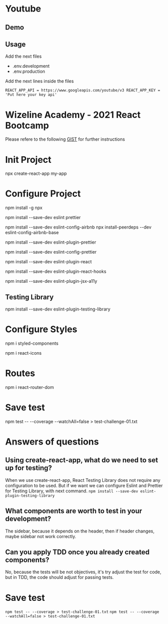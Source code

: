 # Youtube

## Demo


## Usage

Add the next files

- .env.development
- .env.production

Add the next lines inside the files

`REACT_APP_API = https://www.googleapis.com/youtube/v3
REACT_APP_KEY = 'Put here your key api'`

# Wizeline Academy - 2021 React Bootcamp

Please refere to the following [GIST](https://gist.github.com/villacoder/9f980254461fa8bfbe93067db2126872) for further instructions

# Init Project

npx create-react-app my-app

# Configure Project

npm install -g npx

npm install --save-dev eslint prettier

npm install --save-dev eslint-config-airbnb
npx install-peerdeps --dev eslint-config-airbnb-base

npm install --save-dev eslint-plugin-prettier

npm install --save-dev eslint-config-prettier

npm install --save-dev eslint-plugin-react

npm install --save-dev eslint-plugin-react-hooks

npm install --save-dev eslint-plugin-jsx-a11y

## Testing Library
npm install --save-dev eslint-plugin-testing-library

# Configure Styles

npm i styled-components

npm i react-icons

# Routes

npm i react-router-dom

# Save test

npm test -- --coverage --watchAll=false > test-challenge-01.txt


# Answers of questions
## Using create-react-app, what do we need to set up for testing?
When we use create-react-app, React Testing Library does not require any configuration to be used. 
But if we want we can configure Eslint and Prettier for Testing Library, with next command.
`
npm install --save-dev eslint-plugin-testing-library
`

## What components are worth to test in your development?
The sidebar, because it depends on the header, then if header changes, maybe sidebar not work correctly.
## Can you apply TDD once you already created components?

No, because the tests will be not objectives, it's try adjust the test for code, but in TDD, the code should adjust for passing tests.

# Save test
`
npm test -- --coverage > test-challenge-01.txt
`
`
npm test -- --coverage --watchAll=false > test-challenge-01.txt
`
